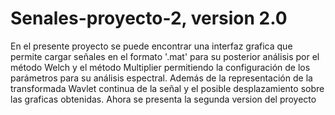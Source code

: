 # Senales-proyecto-2, version 2.0
En el presente proyecto se puede encontrar una interfaz grafica que permite cargar señales en el formato '.mat' para su posterior 
análisis por el método Welch y el método Multiplier permitiendo la configuración de los parámetros para su análisis espectral. 
Además de la representación de la transformada Wavlet continua de la señal y el posible desplazamiento sobre las graficas obtenidas. 
Ahora se presenta la segunda version del proyecto 
